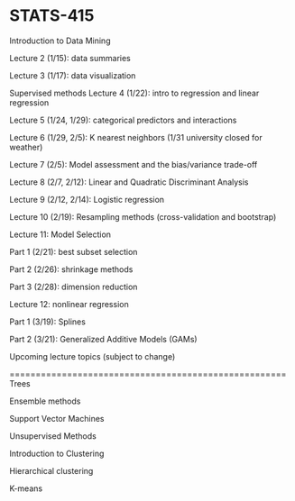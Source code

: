 # STATS-415
Introduction to Data Mining


Lecture 2 (1/15):  data summaries

Lecture 3 (1/17):  data visualization


Supervised methods
Lecture 4 (1/22):  intro to regression and linear regression

Lecture 5 (1/24, 1/29):  categorical predictors and interactions

Lecture 6 (1/29, 2/5):  K nearest neighbors  (1/31 university closed for weather)

Lecture 7 (2/5):   Model assessment and the bias/variance trade-off

Lecture 8 (2/7, 2/12):  Linear and Quadratic Discriminant Analysis

Lecture 9 (2/12, 2/14):  Logistic regression

Lecture 10 (2/19): Resampling methods (cross-validation and bootstrap)

Lecture 11:   Model Selection

Part 1 (2/21):  best subset selection

Part 2 (2/26):  shrinkage methods

Part 3 (2/28):  dimension reduction

Lecture 12:  nonlinear regression

Part 1 (3/19):  Splines

Part 2 (3/21):   Generalized Additive Models (GAMs)

Upcoming lecture topics (subject to change)

=====================================================
Trees

Ensemble methods

Support Vector Machines

Unsupervised Methods

Introduction to Clustering

Hierarchical clustering

K-means
